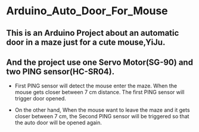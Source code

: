 # Arduino_Auto_Door_For_Mouse

## This is an Arduino Project about an automatic door in a maze just for a cute mouse,YiJu.
## And the project use one Servo Motor(SG-90) and two PING sensor(HC-SR04).

+ First PING sensor will detect the mouse enter the maze.
When the mouse gets closer between 7 cm distance. The first PING sensor will trigger door opened.

+ On the other hand, 
When the mouse want to leave the maze and it gets closer between 7 cm, the Second PING sensor will be triggered so that the auto door will be opened again.

